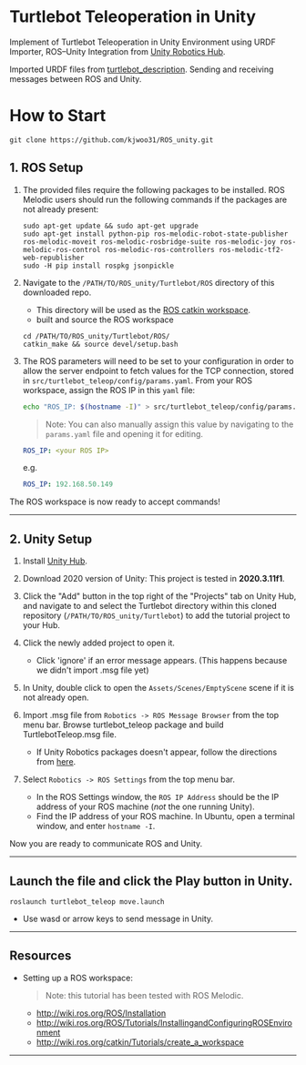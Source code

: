 # Turtlebot Teleoperation in Unity

Implement of Turtlebot Teleoperation in Unity Environment using URDF Importer, ROS–Unity Integration from [Unity Robotics Hub](https://github.com/Unity-Technologies/Unity-Robotics-Hub).

Imported URDF files from [turtlebot_description](https://github.com/turtlebot/turtlebot/tree/melodic/turtlebot_description/urdf). Sending and receiving messages between ROS and Unity.


# How to Start
```
git clone https://github.com/kjwoo31/ROS_unity.git
```

## 1. ROS Setup
1. The provided files require the following packages to be installed. ROS Melodic users should run the following commands if the packages are not already present:

   ```
   sudo apt-get update && sudo apt-get upgrade
   sudo apt-get install python-pip ros-melodic-robot-state-publisher ros-melodic-moveit ros-melodic-rosbridge-suite ros-melodic-joy ros-melodic-ros-control ros-melodic-ros-controllers ros-melodic-tf2-web-republisher
   sudo -H pip install rospkg jsonpickle
   ```

2. Navigate to the `/PATH/TO/ROS_unity/Turtlebot/ROS` directory of this downloaded repo.
   - This directory will be used as the [ROS catkin workspace](http://wiki.ros.org/catkin/Tutorials/using_a_workspace).
   - built and source the ROS workspace

    ```
    cd /PATH/TO/ROS_unity/Turtlebot/ROS/
    catkin_make && source devel/setup.bash
    ```

3. The ROS parameters will need to be set to your configuration in order to allow the server endpoint to fetch values for the TCP connection, stored in `src/turtlebot_teleop/config/params.yaml`. From your ROS workspace, assign the ROS IP in this `yaml` file:

    ```bash
    echo "ROS_IP: $(hostname -I)" > src/turtlebot_teleop/config/params.yaml
    ```

    > Note: You can also manually assign this value by navigating to the `params.yaml` file and opening it for editing.

    ```yaml
    ROS_IP: <your ROS IP>
    ```

    e.g.

    ```yaml
    ROS_IP: 192.168.50.149
    ```

The ROS workspace is now ready to accept commands!

---

## 2. Unity Setup
1. Install [Unity Hub](https://unity3d.com/get-unity/download).

1. Download 2020 version of Unity: This project is tested in **2020.3.11f1**.

1. Click the "Add" button in the top right of the "Projects" tab on Unity Hub, and navigate to and select the Turtlebot directory within this cloned repository (`/PATH/TO/ROS_unity/Turtlebot`) to add the tutorial project to your Hub.

1. Click the newly added project to open it.
   - Click 'ignore' if an error message appears. (This happens because we didn't import .msg file yet)

1. In Unity, double click to open the `Assets/Scenes/EmptyScene` scene if it is not already open.

1. Import .msg file from `Robotics -> ROS Message Browser` from the top menu bar. Browse turtlebot_teleop package and build TurtlebotTeleop.msg file.
   - If Unity Robotics packages doesn't appear, follow the directions from [here](https://github.com/Unity-Technologies/Unity-Robotics-Hub/blob/main/tutorials/quick_setup.md).

1. Select `Robotics -> ROS Settings` from the top menu bar.
   - In the ROS Settings window, the `ROS IP Address` should be the IP address of your ROS machine (*not* the one running Unity).
   - Find the IP address of your ROS machine. In Ubuntu, open a terminal window, and enter `hostname -I`.

Now you are ready to communicate ROS and Unity.

---

## Launch the file and click the Play button in Unity.

```
roslaunch turtlebot_teleop move.launch
```
    
- Use wasd or arrow keys to send message in Unity.

---

## Resources
- Setting up a ROS workspace:
   > Note: this tutorial has been tested with ROS Melodic.
   -  http://wiki.ros.org/ROS/Installation
   -  http://wiki.ros.org/ROS/Tutorials/InstallingandConfiguringROSEnvironment
   - http://wiki.ros.org/catkin/Tutorials/create_a_workspace

---

